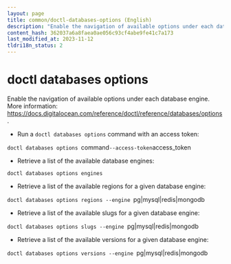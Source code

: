 ```yaml
---
layout: page
title: common/doctl-databases-options (English)
description: "Enable the navigation of available options under each database engine."
content_hash: 362037a6a8faea0ae056c93cf4abe9fe41c7a173
last_modified_at: 2023-11-12
tldri18n_status: 2
---
```

# doctl databases options

Enable the navigation of available options under each database engine.
More information: <https://docs.digitalocean.com/reference/doctl/reference/databases/options>.

- Run a `doctl databases options` command with an access token:

`doctl databases options `<span class="tldr-var badge badge-pill bg-dark-lm bg-white-dm text-white-lm text-dark-dm font-weight-bold">command</span>` --access-token `<span class="tldr-var badge badge-pill bg-dark-lm bg-white-dm text-white-lm text-dark-dm font-weight-bold">access_token</span>

- Retrieve a list of the available database engines:

`doctl databases options engines`

- Retrieve a list of the available regions for a given database engine:

`doctl databases options regions --engine `<span class="tldr-var badge badge-pill bg-dark-lm bg-white-dm text-white-lm text-dark-dm font-weight-bold">pg|mysql|redis|mongodb</span>

- Retrieve a list of the available slugs for a given database engine:

`doctl databases options slugs --engine `<span class="tldr-var badge badge-pill bg-dark-lm bg-white-dm text-white-lm text-dark-dm font-weight-bold">pg|mysql|redis|mongodb</span>

- Retrieve a list of the available versions for a given database engine:

`doctl databases options versions --engine `<span class="tldr-var badge badge-pill bg-dark-lm bg-white-dm text-white-lm text-dark-dm font-weight-bold">pg|mysql|redis|mongodb</span>
